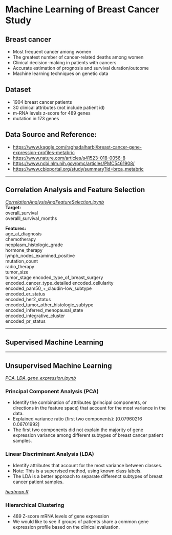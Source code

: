 # Machine Learning of Breast Cancer Study
## Breast cancer
- Most frequent cancer among women
- The greatest number of cancer-related deaths among women
- Clinical decision-making in patients with cancers
- Accurate estimation of prognosis and survival duration/outcome
- Machine learning techniques on genetic data

## Dataset
- 1904 breast cancer patients 
- 30 clinical attributes (not include patient id)
- m-RNA levels z-score for 489 genes
- mutation in 173 genes

## Data Source and Reference:
- https://www.kaggle.com/raghadalharbi/breast-cancer-gene-expression-profiles-metabric 
- https://www.nature.com/articles/s41523-018-0056-8
- https://www.ncbi.nlm.nih.gov/pmc/articles/PMC5461908/
- https://www.cbioportal.org/study/summary?id=brca_metabric

<hr>

## Correlation Analysis and Feature Selection
[*CorrelationAnalysisAndFeatureSelection.ipynb*]([Data/CorrelationAnalysisAndFeatureSelection.ipynb]) <br>
**Target:**<br>
overall_survival <br>
overalll_survival_months

**Features:**<br>
age_at_diagnosis <br>
chemotherapy<br>
neoplasm_histologic_grade<br>
hormone_therapy<br>
lymph_nodes_examined_positive<br>
mutation_count <br>
radio_therapy<br>
tumor_size<br>
tumor_stage encoded_type_of_breast_surgery<br>
encoded_cancer_type_detailed encoded_cellularity<br>
encoded_pam50_+_claudin-low_subtype <br>
encoded_er_status<br>
encoded_her2_status<br>
encoded_tumor_other_histologic_subtype<br>
encoded_inferred_menopausal_state<br>
encoded_integrative_cluster<br>
encoded_pr_status<br>
<hr>

## Supervised Machine Learning



<hr>

## Unsupervised Machine Learning
[*PCA_LDA_gene_expression.ipynb*]([Data/PCA_LDA_gene_expression.ipynb]) <br>
### Principal Component Analysis (PCA)
- Identify the combination of attributes (principal components, or directions in the feature space) that account for the most variance in the data. 
- Explained variance ratio (first two components): [0.07960216 0.06701992]
- The first two components did not explain the majority of gene expression variance among different subtypes of breast cancer patient samples.

### Linear Discriminant Analysis (LDA) 
- Identify attributes that account for the most variance between classes. 
- Note: This is a supervised method, using known class labels.
- The LDA is a better approach to separate differenct subtypes of breast cancer patient samples. 

[*heatmap.R*]([R/heatmap.R]) <br>
### Hierarchical Clustering
- 489 Z-score mRNA levels of gene expression
- We would like to see if groups of patients share a common gene expression profile based on the clinical evaluation. 


